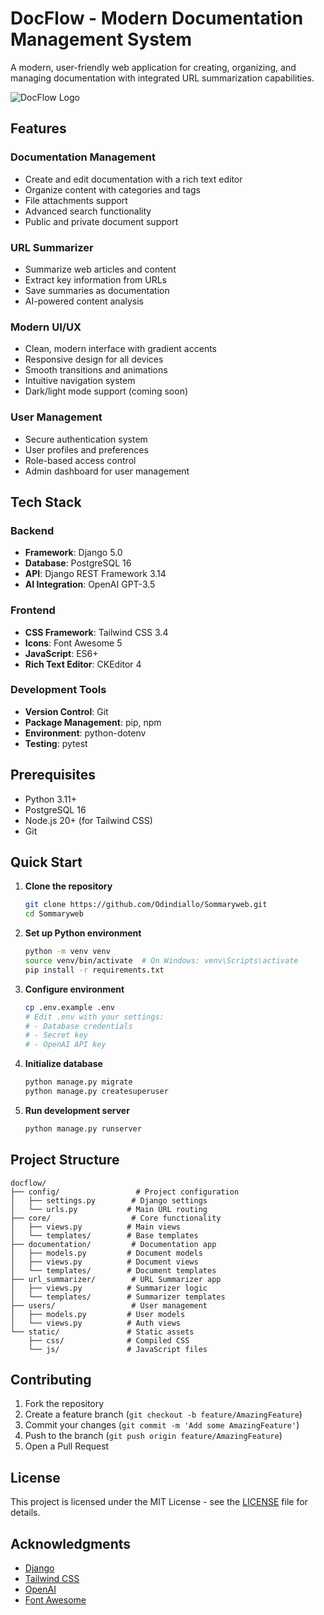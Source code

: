 # DocFlow - Modern Documentation Management System

A modern, user-friendly web application for creating, organizing, and managing documentation with integrated URL summarization capabilities.

![DocFlow Logo](docs/logo.png)

## Features

### Documentation Management
- Create and edit documentation with a rich text editor
- Organize content with categories and tags
- File attachments support
- Advanced search functionality
- Public and private document support

### URL Summarizer
- Summarize web articles and content
- Extract key information from URLs
- Save summaries as documentation
- AI-powered content analysis

### Modern UI/UX
- Clean, modern interface with gradient accents
- Responsive design for all devices
- Smooth transitions and animations
- Intuitive navigation system
- Dark/light mode support (coming soon)

### User Management
- Secure authentication system
- User profiles and preferences
- Role-based access control
- Admin dashboard for user management

## Tech Stack

### Backend
- **Framework**: Django 5.0
- **Database**: PostgreSQL 16
- **API**: Django REST Framework 3.14
- **AI Integration**: OpenAI GPT-3.5

### Frontend
- **CSS Framework**: Tailwind CSS 3.4
- **Icons**: Font Awesome 5
- **JavaScript**: ES6+
- **Rich Text Editor**: CKEditor 4

### Development Tools
- **Version Control**: Git
- **Package Management**: pip, npm
- **Environment**: python-dotenv
- **Testing**: pytest

## Prerequisites

- Python 3.11+
- PostgreSQL 16
- Node.js 20+ (for Tailwind CSS)
- Git

## Quick Start

1. **Clone the repository**
   ```bash
   git clone https://github.com/Odindiallo/Sommaryweb.git
   cd Sommaryweb
   ```

2. **Set up Python environment**
   ```bash
   python -m venv venv
   source venv/bin/activate  # On Windows: venv\Scripts\activate
   pip install -r requirements.txt
   ```

3. **Configure environment**
   ```bash
   cp .env.example .env
   # Edit .env with your settings:
   # - Database credentials
   # - Secret key
   # - OpenAI API key
   ```

4. **Initialize database**
   ```bash
   python manage.py migrate
   python manage.py createsuperuser
   ```

5. **Run development server**
   ```bash
   python manage.py runserver
   ```

## Project Structure

```
docflow/
├── config/                 # Project configuration
│   ├── settings.py        # Django settings
│   └── urls.py           # Main URL routing
├── core/                  # Core functionality
│   ├── views.py          # Main views
│   └── templates/        # Base templates
├── documentation/         # Documentation app
│   ├── models.py         # Document models
│   ├── views.py          # Document views
│   └── templates/        # Document templates
├── url_summarizer/        # URL Summarizer app
│   ├── views.py          # Summarizer logic
│   └── templates/        # Summarizer templates
├── users/                 # User management
│   ├── models.py         # User models
│   └── views.py          # Auth views
└── static/               # Static assets
    ├── css/              # Compiled CSS
    └── js/               # JavaScript files
```

## Contributing

1. Fork the repository
2. Create a feature branch (`git checkout -b feature/AmazingFeature`)
3. Commit your changes (`git commit -m 'Add some AmazingFeature'`)
4. Push to the branch (`git push origin feature/AmazingFeature`)
5. Open a Pull Request

## License

This project is licensed under the MIT License - see the [LICENSE](LICENSE) file for details.

## Acknowledgments

- [Django](https://www.djangoproject.com/)
- [Tailwind CSS](https://tailwindcss.com/)
- [OpenAI](https://openai.com/)
- [Font Awesome](https://fontawesome.com/)

